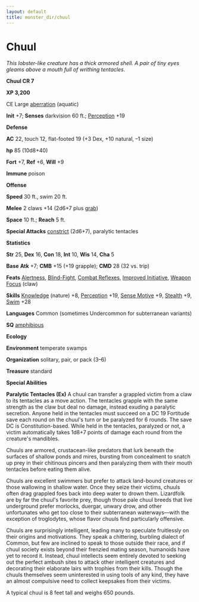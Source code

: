 ```yaml
---
layout: default
title: monster_dir/chuul
---
```

# Chuul

_This lobster-like creature has a thick armored shell. A pair of tiny eyes gleams above a mouth full of writhing tentacles._

**Chuul CR 7**

**XP 3,200**

CE Large [aberration](creatureTypes#_aberration) (aquatic)

**Init** +7; **Senses** darkvision 60 ft.; [Perception](../skill_dir/perception#_perception) +19

**Defense**

**AC** 22, touch 12, flat-footed 19 (+3 Dex, +10 natural, –1 size)

**hp** 85 (10d8+40)

**Fort** +7, **Ref** +6, **Will** +9

**Immune** poison

**Offense**

**Speed** 30 ft., swim 20 ft.

**Melee** 2 claws +14 (2d6+7 plus [grab](universalMonsterRules#_grab))

**Space** 10 ft.; **Reach** 5 ft.

**Special Attacks** [constrict](universalMonsterRules#_constrict) (2d6+7), paralytic tentacles

**Statistics**

**Str** 25, **Dex** 16, **Con** 18, **Int** 10, **Wis** 14, **Cha** 5

**Base**  **Atk** +7; **CMB** +15 (+19 grapple); **CMD** 28 (32 vs. trip)

**Feats** [Alertness](../feats#_alertness), [Blind-Fight](../feats#_blind-fight), [Combat Reflexes](../feats#_combat-reflexes), [Improved Initiative](../feats#_improved-initiative), [Weapon Focus](../feats#_weapon-focus) (claw)

**Skills** [Knowledge](../skill_dir/knowledge#_knowledge) (nature) +8, [Perception](../skill_dir/perception#_perception) +19, [Sense Motive](../skill_dir/senseMotive#_sense-motive) +9, [Stealth](../skill_dir/stealth#_stealth) +9, [Swim](../skill_dir/swim#_swim) +28

**Languages** Common (sometimes Undercommon for subterranean variants)

**SQ** [amphibious](universalMonsterRules#_amphibious)

**Ecology**

**Environment** temperate swamps

**Organization** solitary, pair, or pack (3–6)

**Treasure** standard

**Special Abilities**

**Paralytic Tentacles (Ex)** A chuul can transfer a grappled victim from a claw to its tentacles as a move action. The tentacles grapple with the same strength as the claw but deal no damage, instead exuding a paralytic secretion. Anyone held in the tentacles must succeed on a DC 19 Fortitude save each round on the chuul's turn or be paralyzed for 6 rounds. The save DC is Constitution-based. While held in the tentacles, paralyzed or not, a victim automatically takes 1d8+7 points of damage each round from the creature's mandibles.

Chuuls are armored, crustacean-like predators that lurk beneath the surfaces of shallow ponds and mires, bursting from concealment to snatch up prey in their chitinous pincers and then paralyzing them with their mouth tentacles before eating them alive.

Chuuls are excellent swimmers but prefer to attack land-bound creatures or those wallowing in shallow water. Once they seize their victims, chuuls often drag grappled foes back into deep water to drown them. Lizardfolk are by far the chuul's favorite prey, though those pale chuul breeds that live underground prefer morlocks, duergar, unwary drow, and other unfortunates who get too close to their subterranean waterways—with the exception of troglodytes, whose flavor chuuls find particularly offensive.

Chuuls are surprisingly intelligent, leading many to speculate fruitlessly on their origins and motivations. They speak a chittering, burbling dialect of Common, but few are inclined to speak to those outside their race, and if chuul society exists beyond their frenzied mating season, humanoids have yet to record it. Instead, chuul intellects seem entirely devoted to seeking out the perfect ambush sites to attack other intelligent creatures and decorating their elaborate lairs with trophies from their kills. Though the chuuls themselves seem uninterested in using tools of any kind, they have an almost compulsive need to collect keepsakes from their victims.

A typical chuul is 8 feet tall and weighs 650 pounds.

